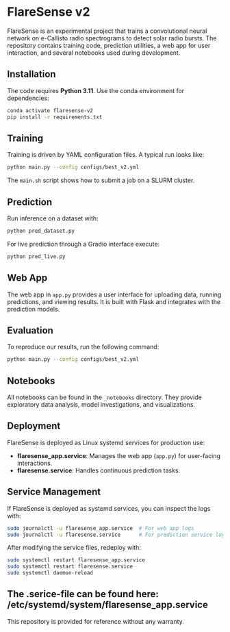 # FlareSense v2

FlareSense is an experimental project that trains a convolutional neural network
on e-Callisto radio spectrograms to detect solar radio bursts. The repository
contains training code, prediction utilities, a web app for user interaction,
and several notebooks used during development.

## Installation

The code requires **Python 3.11**. Use the conda environment for dependencies:

```bash
conda activate flaresense-v2
pip install -r requirements.txt
```

## Training

Training is driven by YAML configuration files. A typical run looks like:

```bash
python main.py --config configs/best_v2.yml
```

The `main.sh` script shows how to submit a job on a SLURM cluster.

## Prediction

Run inference on a dataset with:

```bash
python pred_dataset.py
```

For live prediction through a Gradio interface execute:

```bash
python pred_live.py
```

## Web App

The web app in `app.py` provides a user interface for uploading data, running predictions, and viewing results. It is built with Flask and integrates with the prediction models.

## Evaluation

To reproduce our results, run the following command:

```bash
python main.py --config configs/best_v2.yml
```

## Notebooks

All notebooks can be found in the `_notebooks` directory. They provide
exploratory data analysis, model investigations, and visualizations.

## Deployment

FlareSense is deployed as Linux systemd services for production use:

- **flaresense_app.service**: Manages the web app (`app.py`) for user-facing interactions.
- **flaresense.service**: Handles continuous prediction tasks.

## Service Management

If FlareSense is deployed as systemd services, you can inspect the logs with:

```bash
sudo journalctl -u flaresense_app.service  # For web app logs
sudo journalctl -u flaresense.service      # For prediction service logs
```

After modifying the service files, redeploy with:

```bash
sudo systemctl restart flaresense_app.service
sudo systemctl restart flaresense.service
sudo systemctl daemon-reload
```

The .serice-file can be found here: /etc/systemd/system/flaresense_app.service
---

This repository is provided for reference without any warranty.

